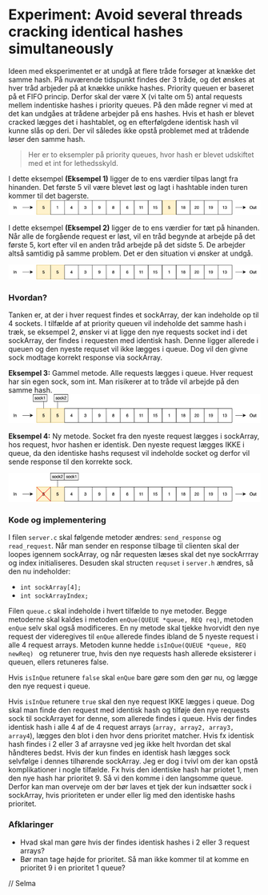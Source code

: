 # Experiment: Avoid several threads cracking identical hashes simultaneously 

Ideen med eksperimentet er at undgå at flere tråde forsøger at knække det samme hash. På nuværende tidspunkt findes der 3 tråde, og det ønskes at hver tråd arbjeder på at knække unikke hashes. Priority queuen er baseret på et FIFO princip. Derfor skal der være X (vi talte om 5) antal requests mellem indentiske hashes i priority queues. På den måde regner vi med at det kan undgåes at trådene arbejder på ens hashes. 
Hvis et hash er blevet cracked lægges det i hashtablet, og en efterfølgdene identisk hash vil kunne slås op deri. Der vil således ikke opstå problemet med at trådende løser den samme hash. 

>Her er to eksempler på priority queues, hvor hash er blevet udskiftet med et int for lethedsskyld. 

I dette eksempel **(Eksempel 1)** ligger de to ens værdier tilpas langt fra hinanden. Det første 5 vil være blevet løst og lagt i hashtable inden turen kommer til det bagerste.
![](https://raw.githubusercontent.com/SelmaMeyer/Billeder_02159/master/queueOK.png)

I dette eksempel **(Eksempel 2)** ligger de to ens værdier for tæt på hinanden. Når alle de forgående request er løst, vil en tråd begynde at arbejde på det første 5, kort efter vil en anden tråd arbejde på det sidste 5. De arbejder altså samtidig på samme problem. Det er den situation vi ønsker at undgå. 

![](https://raw.githubusercontent.com/SelmaMeyer/Billeder_02159/master/QueueSKOD.png)
### Hvordan?

Tanken er, at der i hver request findes et sockArray, der kan indeholde op til 4 sockets. I tilfælde af at priority queuen vil indeholde det samme hash i træk, se eksempel 2, ønsker vi at ligge den nye requests socket ind i det sockArray, der findes i requesten med identisk hash. Denne ligger allerede i queuen og den nyeste requset vil ikke lægges i queue. Dog vil den givne sock modtage korrekt response via sockArray.

 **Eksempel 3:** Gammel metode. Alle requests lægges i queue. Hver request har sin egen sock, som int. Man risikerer at to tråde vil arbejde på den samme hash.  
![](https://raw.githubusercontent.com/SelmaMeyer/Billeder_02159/master/QueueSock.png)

 **Eksempel 4:** Ny metode. Socket fra den nyeste request lægges i sockArray, hos request, hvor hashen er identisk. Den nyeste request lægges IKKE i queue, da den identiske hashs requsest vil indeholde socket og derfor vil sende response til den korrekte sock.
 
![](https://raw.githubusercontent.com/SelmaMeyer/Billeder_02159/master/QueueSockArray.png)

### Kode og implementering

I filen `server.c` skal følgende metoder ændres: `send_response` og `read_request`. Når man sender en response tilbage til clienten skal der loopes igennem sockArray, og når requesten læses skal det nye sockArrray og index initialiseres. Desuden skal structen `requset` i `server.h` ændres, så den nu indeholder: 
- `int sockArray[4];` 
- `int sockArrayIndex;`   

Filen `queue.c` skal indeholde i hvert tilfælde to nye metoder. Begge metoderne skal kaldes i metoden `enQue(QUEUE *queue, REQ req)`, metoden `enQue` selv skal også modificeres. En ny metode skal tjekke hvorvidt den nye request der videregives til `enQue` allerede findes ibland de 5 nyeste request i alle 4 request arrays. Metoden kunne hedde `isInQue(QUEUE *queue, REQ newReq) ` og retunerer true, hvis den nye requests hash allerede eksisterer i queuen, ellers retuneres false. 

Hvis `isInQue` retunere `false` skal `enQue` bare gøre som den gør nu, og lægge den nye request i queue. 

Hvis `isInQue` retunere `true` skal den nye request IKKE lægges i queue. Dog skal man finde den request med identisk hash og tilføje den nye requests sock til sockArrayet for denne, som allerede findes i queue. Hvis der findes identisk hash i alle 4 af de 4 request arrays (`array, array2, array3, array4`), lægges den blot i den hvor dens prioritet matcher. 
Hvis fx identisk hash findes i 2 eller 3 af arraysne ved jeg ikke helt hvordan det skal håndteres bedst.
Hvis der kun findes en identisk hash lægges sock selvfølge i dennes tilhørende sockArray. Jeg er dog i tvivl om der kan opstå komplikationer i nogle tilfælde. Fx hvis den identiske hash har priotet 1, men den nye hash har prioritet 9. Så vi den komme i den langsomme queue. Derfor kan man overveje om der bør laves et tjek der kun indsætter sock i sockArray, hvis prioriteten er under eller lig med den identiske hashs prioritet. 

### Afklaringer
- Hvad skal man gøre hvis der findes identisk hashes i 2 eller 3 request arrays?
- Bør man tage højde for prioritet. Så man ikke kommer til at komme en prioritet 9 i en prioritet 1 queue?


// Selma 
